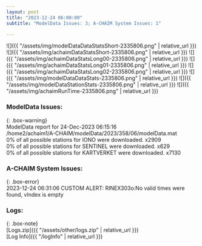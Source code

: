 ```yaml
---
layout: post
title: "2023-12-24 06:00:00"
subtitle: "ModelData Issues: 3; A-CHAIM System Issues: 1"

---
```


![]({{ "/assets/img/modelDataDataStatsShort-2335806.png" | relative_url }})
![]({{ "/assets/img/achaimDataStatsShort-2335806.png" | relative_url }})
![]({{ "/assets/img/achaimDataStatsLong00-2335806.png" | relative_url }})
![]({{ "/assets/img/achaimDataStatsLong01-2335806.png" | relative_url }})
![]({{ "/assets/img/achaimDataStatsLong02-2335806.png" | relative_url }})
![]({{ "/assets/img/modelDataDataStats-2335806.png" | relative_url }})
![]({{ "/assets/img/modelDataStationStats-2335806.png" | relative_url }})
![]({{ "/assets/img/achaimRunTime-2335806.png" | relative_url }})


### ModelData Issues:  
  
{: .box-warning}  
 ModelData report for 24-Dec-2023 06:15:16   
 /home2/achaim1/A-CHAIM/modelData/2023/358/06/modelData.mat   
 0% of all possible stations for IONO were downloaded. x2909   
 0% of all possible stations for SENTINEL were downloaded. x629   
 0% of all possible stations for KARTVERKET were downloaded. x7130   
  
### A-CHAIM System Issues:  
  
{: .box-error}  
2023-12-24 06:31:06 CUSTOM ALERT: RINEX303o:No valid times were found, vIndex is empty  

### Logs:  
  
{: .box-note}  
[Logs.zip]({{ "/assets/other/logs.zip" | relative_url }})  
[Log Info]({{ "/logInfo" | relative_url }})  
